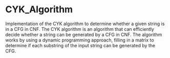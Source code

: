 # CYK_Algorithm
Implementation of the CYK algorithm to determine whether a given string is in a CFG in CNF. The CYK algorithm is an algorithm that can efficiently decide whether a string can be generated by a CFG in CNF. The algorithm works by using a dynamic programming approach, filling in a matrix to determine if each substring of the input string can be generated by the CFG.
